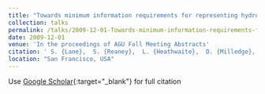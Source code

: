 ```yaml
---
title: "Towards minimum information requirements for representing hydrological connectivity at the landscape scale (Invited)"
collection: talks
permalink: /talks/2009-12-01-Towards-minimum-information-requirements-for-representing-hydrological-connectivity-at-the-landscape-scale-Invited
date: 2009-12-01
venue: 'In the proceedings of AGU Fall Meeting Abstracts'
citation: ' S. {Lane},  S. {Reaney},  L. {Heathwaite},  D. {Milledge}, &quot;Towards minimum information requirements for representing hydrological connectivity at the landscape scale (Invited).&quot; In the proceedings of AGU Fall Meeting Abstracts, 2009.'
location: "San Francisco, USA"
---
```

Use [Google Scholar](https://scholar.google.com/scholar?q=Towards+minimum+information+requirements+for+representing+hydrological+connectivity+at+the+landscape+scale+(Invited)){:target="_blank"} for full citation
